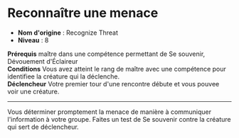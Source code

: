 # Reconnaître une menace

 * **Nom d'origine** : Recognize Threat
 * **Niveau** : 8


<p><span id="ctl00_MainContent_DetailedOutput"><strong>Prérequis</strong> maître dans une compétence permettant de Se souvenir, Dévouement d'Éclaireur<br><strong>Conditions</strong> Vous avez atteint le rang de maître avec une compétence pour identifiee la créature qui la déclenche.<br><strong>Déclencheur</strong> Votre premier tour d'une rencontre débute et vous pouvee voir une créature.<br></span></p>
<hr>
<p>Vous déterminer promptement la menace de manière à communiquer l'information à votre groupe. Faites un test de Se souvenir contre la créature qui sert de déclencheur.&nbsp;</p>
